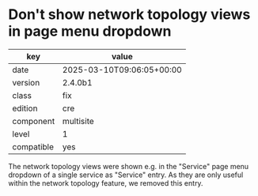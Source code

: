 [//]: # (werk v2)
# Don't show network topology views in page menu dropdown

key        | value
---------- | ---
date       | 2025-03-10T09:06:05+00:00
version    | 2.4.0b1
class      | fix
edition    | cre
component  | multisite
level      | 1
compatible | yes

The network topology views were shown e.g. in the "Service" page menu dropdown
of a single service as "Service" entry.
As they are only useful within the network topology feature, we removed this
entry.
